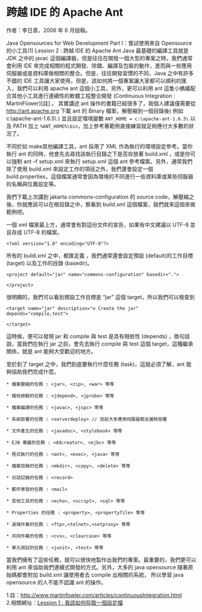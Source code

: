 # 跨越 IDE 的 Apache Ant
作者：李日貴，2006 年 6 月投稿。

Java Opensources for Web Development Part I：嘗試使用來自 Opensource 的小工具(1) Lession 2 : 跨越 IDE 的 Apache Ant Java 最基礎的編譯工具就是 JDK 之中的 javac 這個編譯器，但是往往在開發一個大型的專案之時，我們通常會利用 IDE 來完成相關的程式開發、除錯、編譯及包裝的動作，進而與一些應用伺服器或是資料庫做相關的整合。但是，往往開發習慣的不同，Java 之中有許多不錯的 IDE 工具讓大家使用，但是，該如何將一個專案讓大家都可以順利的匯入，我們可以利用 apache ant 這個小工具，另外，更可以利用 ant 這隻小螞蟻配合其他小工具進行連續性的軟體工程整合開發 (Continuous Integration : MartinFlower)[註] 。 其實講述 ant 操作的書籍已經很多了，我個人建議僅需要從 http://ant.apache.org 下載 ant 的 Binary 檔案，解壓縮到一個目錄後( 例如 c:\apache-ant-1.6.5\ ) 並且設定環境變數 `ANT_HOME = c:\apache-ant-1.6.5\` 以及 PATH 加上 `%ANT_HOME%\bin`，加上參考著範例直接練習就足夠應付大多數的狀況了。

不同於如 make其他編譯工具，ant 採用了 XML 作為執行的環境設定參考。當你執行 ant 的同時，他會先去尋找該執行目錄之下是否存放著 build.xml ，或是你可以強制 ant –f setup.xml 來執行 setup.xml 這個 ant 參考檔案。另外，通常我們除了使用 build.xml 來設定工作的項目之外，我們還會設定一個 build.properties，這個檔案通常會因為環境的不同進行一些資料庫或某些伺服器的名稱與位置設定等。

我們下載上次講到 jakarta commons-configuration 的 source code，解壓縮之後，你就應該可以在根目錄之中，察看到 build.xml 這個檔案，我們就來這個來做範例吧。

一個 xml 檔案最上方，通常會有對這份文件的宣告，如果有中文建議以 UTF-8 並且存成 UTF-8 的檔案。

    <?xml version="1.0" encoding="UTF-8"?>

所有的 build.xml 之中，都匯定義 <project>，我們通常還會設定預設 (default)的工作目標 (target) 以及工作的目錄 (basedir)。

    <project default="jar" name="commons-configuration" basedir=".">

    </project>

很明顯的，我們可以看到預設工作目標是 “jar” 這個 target，所以我們可以檢查到

    <target name="jar" description="o Create the jar" depends="compile,test">

    </target>

這時候，便可以發現 jar 和 compile 與 test 是具有相依性 (depends) ，換句話說，當我們在執行 jar 之前，會先去執行 compile 與 test 這個 target，這種繼承關係，就是 ant 能夠大受歡迎的地方。

至於到了 target 之中，我們到底要執行什麼任務 (task)，這就必須了解，ant 能夠協助我們完成什麼。

    * 檔案壓縮的任務 : <jar>, <zip>, <war> 等等

    * 稽核檢驗的任務 : <jdepend>, <jprobe> 等等

    * 檔案編譯的任務 : <javac>, <jspc> 等等

    * 系統部署的任務 : <serverdeploy> // 目前大多應用伺服器都支援熱部署

    * 文件產生的任務 : <javadoc>, <stylebook> 等等

    * EJB 專屬的任務 : <ddcreator>, <ejbc> 等等

    * 程式執行的任務 : <ant>, <exec>, <java> 等等

    * 檔案目錄的任務 : <mkdir>, <copy>, <delete> 等等

    * 日誌記錄的任務 : <record>

    * 郵件寄發的任務 : <mail>

    * 其他工具的任務 : <echo>, <script>, <sql> 等等

    * Properties 的任務 : <property>, <propertyfile> 等等

    * 遠端作業的任務 : <ftp>,<telnet>,<setproxy> 等等

    * 共同作業的任務 : <cvs>, <clearcase> 等等

    * 單元測試的任務 : <junit>, <test> 等等

當我們擁有了這些任務，就可以很快地製作出我們的專案。最重要的，我們更可以利用 ant 來協助我們連續式開發的方式。另外，大多的 java opensource 隨著原始碼都會附加 build.xml 讓使用者去 compile 出相關的系統， 所以學習 java opensource 的人不能不認識 ant 的操作。

1.註：http://www.martinfowler.com/articles/continuousIntegration.html  
2.相關網址：[Lession 1 : 我該如何存取一個設定檔](http://catx4.gitbooks.io/ossf_epaper_collection/content/Language/Language-200605-Javatools.html)